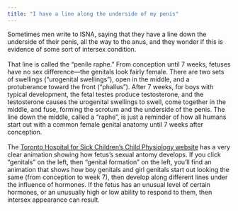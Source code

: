 ```yaml
---
title: "I have a line along the underside of my penis"
---
```


Sometimes men write to <span class="caps">ISNA</span>, saying that they have a line down the underside of their penis, all the way to the anus, and they wonder if this is evidence of some sort of intersex condition.<br><br>That line is called the &#8220;penile raphe.&#8221; From conception until 7 weeks, fetuses have no sex difference&#8212;the genitals look fairly female. There are two sets of swellings (&#8220;urogenital swellings&#8221;), open in the middle, and a protuberance toward the front (&#8220;phallus&#8221;). After 7 weeks, for boys with typical development, the fetal testes produce testosterone, and the testosterone causes the urogenital swellings to swell, come together in the middle, and fuse, forming the scrotum and the underside of the penis. The line down the middle, called a &#8220;raphe&#8221;, is just a reminder of how all humans start out with a common female genital anatomy until 7 weeks after conception.<br><br>The [Toronto Hospital for Sick Children&#8217;s Child Physiology website][1] has a very clear animation showing how fetus&#8217;s sexual antomy develops. If you click &#8220;genitals&#8221; on the left, then &#8220;genital formation&#8221; on the left, you&#8217;ll find an animation that shows how boy genitals and girl genitals start out looking the same (from conception to week 7), then develop along different lines under the influence of hormones. If the fetus has an unusual level of certain hormones, or an unusually high or low ability to respond to them, then intersex appearance can result.

 [1]: http://www.sickkids.ca/childphysiology/cpwp/Genital/genitaldevelopment.htm